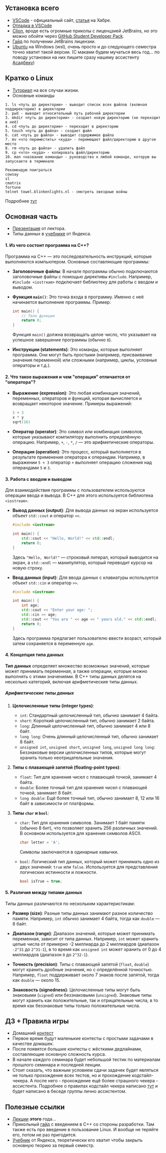 ## Установка всего
  - [VSCode](https://code.visualstudio.com/docs/setup/setup-overview) - официальный сайт, [статья](https://habr.com/ru/articles/490754/) на Хабре.
  - [Отладка в VSCode](https://code.visualstudio.com/docs/cpp/cpp-debug)
  - [Clion](https://www.jetbrains.com/clion/), вроде есть огромные приколы с лиценцзией JetBrains, но это можно обойти через [GitHub Student Developer Pack](https://education.github.com/pack?sort=popularity).
  - [Гайд](https://github.com/nguendh/get-student-license) по получении JetBrains лицензии.
  - [Ubuntu](https://ubuntu.com/desktop/wsl) на Windows (wsl), очень просто и до следующего семестра точно хватит такой версии. (С маками будем мучаться весь год... по поводу установки на них пишите сразу нашему ассистенту [Асадбеку](https://t.me/fall_raiin))
## Кратко о Linux
  - [Туториал](https://habr.com/ru/articles/655275/) на все случаи жизни.
  - Основные команды
```
1. ls <путь до директории> - выводит список всех файлов (включая поддиректории) в директории
2. pwd - выводит относительный путь рабочей директории
3. mkdir <путь до директории> - создает новую директорию (не переходит в неё)
4. cd <путь до директории> - переходит в директорию
5. touch <путь до файла> - создает файл
6. cat <путь до файла> - выводит содержимое файла
7. mv <что переместить> <куда> - перемещает файл/директорию в другое место
8. rm <путь до файла> - удалить файл
9. cp <что> <куда> - копировать файл/директорию
10. man <название команды> - руководство к любой команде, которую вы запускаете в терминале

Рекомендую поиграться
сowsay
sl
cmatrix
fortune
telnet towel.blinkenlights.nl - смотреть звездные войны
```
Подробнее [тут](https://losst.pro/prikolnye-komandy-linux)

## Основная часть
  - [Презентация](Types.pdf) от лектора.
  - Типы данных в [учебнике](https://education.yandex.ru/handbook/cpp/article/data-types) от Яндекса.
#### 1. Из чего состоит программа на C++?

Программа на C++ — это последовательность инструкций, которые выполняются компьютером. Основные составляющие программы:

- **Заголовочные файлы**: В начале программы обычно подключаются заголовочные файлы с помощью директивы `#include`. Например, `#include <iostream>` подключает библиотеку для работы с вводом и выводом.

- **Функция `main()`**: Это точка входа в программу. Именно с неё начинается выполнение программы. Пример:
  ```cpp
  int main() {
      // Тело функции
      return 0;
  }
  ```
  Функция `main()` должна возвращать целое число, что указывает на успешное завершение программы (обычно `0`).

- **Инструкции (statements)**: Это команды, которые выполняет программа. Они могут быть простыми (например, присваивание значения переменной) или сложными (например, циклы, условные операторы и т.д.).

#### 2. Что такое выражения и чем "операция" отличается от "оператора"?

- **Выражение (expression)**: Это любая комбинация значений, переменных, операторов и функций, которая вычисляется и возвращает некоторое значение. Примеры выражений:
  ```cpp
  5 + 3
  x * y
  sqrt(16)
  ```

- **Оператор (operator)**: Это символ или комбинация символов, которые указывают компилятору выполнить определённую операцию. Например, `+`, `-`, `*`, `/` — это арифметические операторы.

- **Операция (operation)**: Это процесс, который выполняется в результате применения оператора к операндам. Например, в выражении `5 + 3` оператор `+` выполняет операцию сложения над операндами `5` и `3`.

#### 3. Работа с вводом и выводом

Для взаимодействия программы с пользователем используются операции ввода и вывода. В C++ для этого используется библиотека `<iostream>`.

- **Вывод данных (output)**: Для вывода данных на экран используется объект `std::cout` и оператор `<<`.
  ```cpp
  #include <iostream>

  int main() {
      std::cout << "Hello, World!" << std::endl;
      return 0;
  }
  ```
  Здесь `"Hello, World!"` — строковый литерал, который выводится на экран, а `std::endl` — манипулятор, который переводит курсор на новую строку.

- **Ввод данных (input)**: Для ввода данных с клавиатуры используется объект `std::cin` и оператор `>>`.
  ```cpp
  #include <iostream>

  int main() {
      int age;
      std::cout << "Enter your age: ";
      std::cin >> age;
      std::cout << "You are " << age << " years old." << std::endl;
      return 0;
  }
  ```
  Здесь программа предлагает пользователю ввести возраст, который затем сохраняется в переменную `age`.

#### 4. Концепция типа данных

**Тип данных** определяет множество возможных значений, которые может принимать переменная, а также операции, которые можно выполнять с этими значениями. В C++ типы данных делятся на несколько категорий, включая арифметические типы данных.

##### Арифметические типы данных

1. **Целочисленные типы (integer types)**:
   - `int`: Стандартный целочисленный тип, обычно занимает 4 байта.
   - `short`: Короткий целочисленный тип, обычно занимает 2 байта.
   - `long`: Длинный целочисленный тип, обычно занимает 4 или 8 байт.
   - `long long`: Очень длинный целочисленный тип, обычно занимает 8 байт.
   - `unsigned int`, `unsigned short`, `unsigned long`, `unsigned long long`: Беззнаковые версии целочисленных типов, которые могут хранить только неотрицательные значения.

2. **Типы с плавающей запятой (floating-point types)**:
   - `float`: Тип для хранения чисел с плавающей точкой, занимает 4 байта.
   - `double`: Более точный тип для хранения чисел с плавающей точкой, занимает 8 байт.
   - `long double`: Ещё более точный тип, обычно занимает 8, 12 или 16 байт в зависимости от платформы.

3. **Типы `char` и `bool`**:
   - `char`: Тип для хранения символов. Занимает 1 байт памяти (обычно 8 бит), что позволяет хранить 256 различных значений. В основном используется для хранения символов ASCII.
     ```cpp
     char letter = 'A';
     ```
     Символы заключаются в одинарные кавычки.

   - `bool`: Логический тип данных, который может принимать одно из двух значений: `true` или `false`. Используется для представления логических истинности и ложности.
     ```cpp
     bool isTrue = true;
     ```

#### 5. Различия между типами данных

Типы данных различаются по нескольким характеристикам:

- **Размер (size)**: Разные типы данных занимают разное количество памяти. Например, `int` обычно занимает 4 байта, тогда как `double` — 8 байт.

- **Диапазон (range)**: Диапазон значений, которые может принимать переменная, зависит от типа данных. Например, `int` может хранить целые числа от примерно -2 миллиарда до 2 миллиардов (диапазон `-2^31` до `2^31-1`), в то время как `unsigned int` может хранить от 0 до 4 миллиардов (диапазон `0` до `2^32-1`).

- **Точность (precision)**: Типы с плавающей запятой (`float`, `double`) могут хранить дробные значения, но с определённой точностью. Например, `float` поддерживает около 7 знаков после запятой, тогда как `double` — около 15.

- **Знаковость (signedness)**: Целочисленные типы могут быть знаковыми (`signed`) или беззнаковыми (`unsigned`). Знаковые типы могут хранить как положительные, так и отрицательные числа, в то время как беззнаковые типы только положительные числа.


## ДЗ + Правила игры
  - Домашний [контест](https://contest.yandex.ru/contest/67476/problems/) 
  - Первое время будут маленькие контесты с простыми задачами в качестве домашек.
  - После появятся большие контесты с жёсткими дедлайнами, составляющие основную сложность курса. 
  - В начале каждого семинара будет небольшой тестик по материалам прошлого семинара и последней лекции. 
  - Стоит сказать, что важным условием сдачи задачек будет являться не только прохождение всех тестов, но и прохождение кодстайл-чекера. А после него - прохождение ещё более страшного чекера - ассистента. Подробнее о правилах кодстайл чекера написано [тут](CODESTYLE.md) и будет написано в беседе группы лично ассистентом.

## Полезные ссылки
  - [Лекции](https://disk.yandex.ru/d/l_Cd3y7r3rcnDA) __этого__ года... 
  - Прикольный [гайд](https://github.com/victor-yacovlev/fpmi-caos/tree/master/practice/linux_basics) с введением в С++ со стороны разработки. 
Там также есть про введение в пользование Linux. И вообще не теряйте его, потом не раз пригодится.
  - [Учебник](https://education.yandex.ru/handbook/cpp) от Яндекса, теоретически его хватит чтобы закрыть основную теорию за первый семестр.
